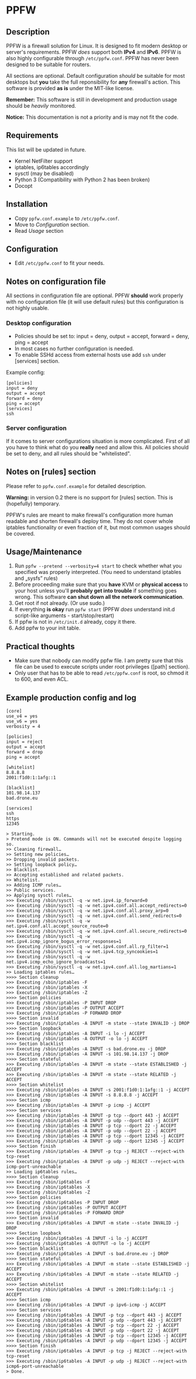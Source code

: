 PPFW
====

Description
-----------
PPFW is a firewall solution for Linux.
It is designed to fit modern desktop or server's requirements.
PPFW _does_ support both **IPv4** and **IPv6**.
PPFW is also highly configurable through `/etc/ppfw.conf`.
PPFW has never been designed to be suitable for routers.

All sections are optional.
Default configuration _should_ be suitable for most desktops but **you** take the full reponsibility for **any** firewall's action.
This software is provided **as is** under the MIT-like license.

**Remember:** This software is still in development and production usage should be _heavily_ monitored.

**Notice:** This documentation is not a priority and is may not fit the code.

Requirements
------------
This list will be updated in future.
* Kernel NetFilter support
* iptables, ip6tables accordingly
* sysctl (may be disabled)
* Python 3 (Compatibility with Python 2 has been broken)
* Docopt

Installation
------------
- Copy `ppfw.conf.example` to `/etc/ppfw.conf`.
- Move to _Configuration_ section.
- Read _Usage_ section

Configuration
-------------
- Edit `/etc/ppfw.conf` to fit your needs.

Notes on configuration file
---------------------------
All sections in configuration file are optional. PPFW **should** work properly with no configuration file (it will use default rules) but this configuration is not highly usable.

### Desktop configuration
* Policies should be set to: input = deny, output = accept, forward = deny, ping = accept
* In most cases no further configuration is needed.
* To enable SSHd access from external hosts use add `ssh` under [services] section.

Example config:

```
[policies]
input = deny
output = accept
forward = deny
ping = accept
[services]
ssh
```

### Server configuration
If it comes to server configurations situation is more complicated.
First of all you have to think what do you **really** need and allow this.
All policies should be set to deny, and all rules should be "whitelisted".

Notes on [rules] section
------------------------
Please refer to `ppfw.conf.example` for detailed description.

**Warning:** in version 0.2 there is no support for [rules] section. This is (hopefully) temporary.

PPFW's rules are meant to make firewall's configuration more human readable and shorten firewall's deploy time.
They do not cover whole iptables functionality or even fraction of it, but most common usages should be covered.

Usage/Maintenance
-----------------
1. Run `ppfw --pretend --verbosity=4 start` to check whether what you specified was properly interpreted. (You need to understand iptables and „sysfs” rules)
2. Before proceeding make sure that you **have** KVM or **physical access** to your host unless you'll **probably get into trouble** if something goes wrong. This software **can shut down all the network communication**.
3. Get root if not already. (Or use sudo.)
4. If everything **is okay** run `ppfw start` (PPFW _does_ understand init.d script-like arguments - start/stop/restart)
5. If ppfw is not in `/etc/init.d` already, copy it there.
6. Add ppfw to your init table.

Practical thoughts
------------------
* Make sure that nobody can modify ppfw file. I am pretty sure that this file can be used to execute scripts under root privileges ([path] section).
* Only user that has to be able to read `/etc/ppfw.conf` is root, so chmod it to 600, and even ACL.

Example production config and log
---------------------------------
```
[core]
use_v4 = yes
use_v6 = yes
verbosity = 4

[policies]
input = reject
output = accept
forward = drop
ping = accept

[whitelist]
8.8.8.8
2001:f1d0:1:1afg::1

[blacklist]
101.98.14.137
bad.drone.eu

[services]
ssh
https
12345
```

```
> Starting.
> Pretend mode is ON. Commands will not be executed despite logging so.
>> Cleaning firewall…
>> Setting new policies…
>> Dropping invalid packets.
>> Setting loopback policy…
>> Blacklist.
>> Accepting established and related packets.
>> Whitelist.
>> Adding ICMP rules…
>> Public services.
>> Applying sysctl rules…
>>> Executing /sbin/sysctl -q -w net.ipv4.ip_forward=0
>>> Executing /sbin/sysctl -q -w net.ipv4.conf.all.accept_redirects=0
>>> Executing /sbin/sysctl -q -w net.ipv4.conf.all.proxy_arp=0
>>> Executing /sbin/sysctl -q -w net.ipv4.conf.all.send_redirects=0
>>> Executing /sbin/sysctl -q -w net.ipv4.conf.all.accept_source_route=0
>>> Executing /sbin/sysctl -q -w net.ipv4.conf.all.secure_redirects=0
>>> Executing /sbin/sysctl -q -w net.ipv4.icmp_ignore_bogus_error_responses=1
>>> Executing /sbin/sysctl -q -w net.ipv4.conf.all.rp_filter=1
>>> Executing /sbin/sysctl -q -w net.ipv4.tcp_syncookies=1
>>> Executing /sbin/sysctl -q -w net.ipv4.icmp_echo_ignore_broadcasts=1
>>> Executing /sbin/sysctl -q -w net.ipv4.conf.all.log_martians=1
>> Loading iptables rules…
>>>> Section cleanup
>>> Executing /sbin/iptables -F
>>> Executing /sbin/iptables -X
>>> Executing /sbin/iptables -Z
>>>> Section policies
>>> Executing /sbin/iptables -P INPUT DROP
>>> Executing /sbin/iptables -P OUTPUT ACCEPT
>>> Executing /sbin/iptables -P FORWARD DROP
>>>> Section invalid
>>> Executing /sbin/iptables -A INPUT -m state --state INVALID -j DROP
>>>> Section loopback
>>> Executing /sbin/iptables -A INPUT -i lo -j ACCEPT
>>> Executing /sbin/iptables -A OUTPUT -o lo -j ACCEPT
>>>> Section blacklist
>>> Executing /sbin/iptables -A INPUT -s bad.drone.eu -j DROP
>>> Executing /sbin/iptables -A INPUT -s 101.98.14.137 -j DROP
>>>> Section stateful
>>> Executing /sbin/iptables -A INPUT -m state --state ESTABLISHED -j ACCEPT
>>> Executing /sbin/iptables -A INPUT -m state --state RELATED -j ACCEPT
>>>> Section whitelist
>>> Executing /sbin/iptables -A INPUT -s 2001:f1d0:1:1afg::1 -j ACCEPT
>>> Executing /sbin/iptables -A INPUT -s 8.8.8.8 -j ACCEPT
>>>> Section icmp
>>> Executing /sbin/iptables -A INPUT -p icmp -j ACCEPT
>>>> Section services
>>> Executing /sbin/iptables -A INPUT -p tcp --dport 443 -j ACCEPT
>>> Executing /sbin/iptables -A INPUT -p udp --dport 443 -j ACCEPT
>>> Executing /sbin/iptables -A INPUT -p tcp --dport 22 -j ACCEPT
>>> Executing /sbin/iptables -A INPUT -p udp --dport 22 -j ACCEPT
>>> Executing /sbin/iptables -A INPUT -p tcp --dport 12345 -j ACCEPT
>>> Executing /sbin/iptables -A INPUT -p udp --dport 12345 -j ACCEPT
>>>> Section finish
>>> Executing /sbin/iptables -A INPUT -p tcp -j REJECT --reject-with tcp-reset
>>> Executing /sbin/iptables -A INPUT -p udp -j REJECT --reject-with icmp-port-unreachable
>> Loading ip6tables rules…
>>>> Section cleanup
>>> Executing /sbin/ip6tables -F
>>> Executing /sbin/ip6tables -X
>>> Executing /sbin/ip6tables -Z
>>>> Section policies
>>> Executing /sbin/ip6tables -P INPUT DROP
>>> Executing /sbin/ip6tables -P OUTPUT ACCEPT
>>> Executing /sbin/ip6tables -P FORWARD DROP
>>>> Section invalid
>>> Executing /sbin/ip6tables -A INPUT -m state --state INVALID -j DROP
>>>> Section loopback
>>> Executing /sbin/ip6tables -A INPUT -i lo -j ACCEPT
>>> Executing /sbin/ip6tables -A OUTPUT -o lo -j ACCEPT
>>>> Section blacklist
>>> Executing /sbin/ip6tables -A INPUT -s bad.drone.eu -j DROP
>>>> Section stateful
>>> Executing /sbin/ip6tables -A INPUT -m state --state ESTABLISHED -j ACCEPT
>>> Executing /sbin/ip6tables -A INPUT -m state --state RELATED -j ACCEPT
>>>> Section whitelist
>>> Executing /sbin/ip6tables -A INPUT -s 2001:f1d0:1:1afg::1 -j ACCEPT
>>>> Section icmp
>>> Executing /sbin/ip6tables -A INPUT -p ipv6-icmp -j ACCEPT
>>>> Section services
>>> Executing /sbin/ip6tables -A INPUT -p tcp --dport 443 -j ACCEPT
>>> Executing /sbin/ip6tables -A INPUT -p udp --dport 443 -j ACCEPT
>>> Executing /sbin/ip6tables -A INPUT -p tcp --dport 22 -j ACCEPT
>>> Executing /sbin/ip6tables -A INPUT -p udp --dport 22 -j ACCEPT
>>> Executing /sbin/ip6tables -A INPUT -p tcp --dport 12345 -j ACCEPT
>>> Executing /sbin/ip6tables -A INPUT -p udp --dport 12345 -j ACCEPT
>>>> Section finish
>>> Executing /sbin/ip6tables -A INPUT -p tcp -j REJECT --reject-with tcp-reset
>>> Executing /sbin/ip6tables -A INPUT -p udp -j REJECT --reject-with icmp6-port-unreachable
> Done.
```